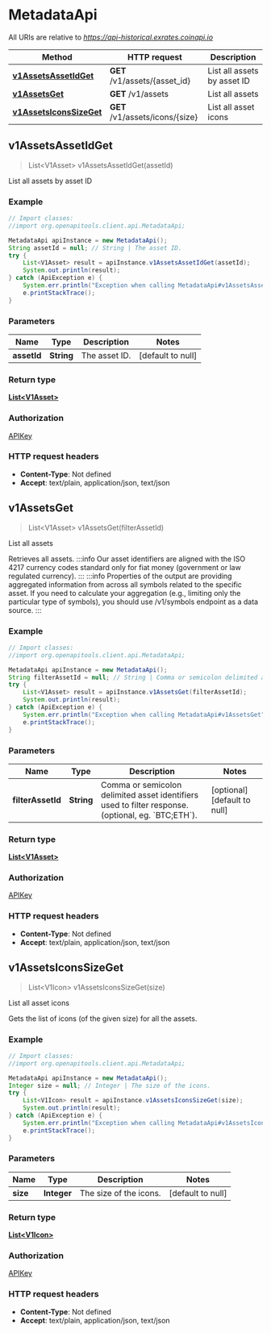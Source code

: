 # MetadataApi

All URIs are relative to *https://api-historical.exrates.coinapi.io*

Method | HTTP request | Description
------------- | ------------- | -------------
[**v1AssetsAssetIdGet**](MetadataApi.md#v1AssetsAssetIdGet) | **GET** /v1/assets/{asset_id} | List all assets by asset ID
[**v1AssetsGet**](MetadataApi.md#v1AssetsGet) | **GET** /v1/assets | List all assets
[**v1AssetsIconsSizeGet**](MetadataApi.md#v1AssetsIconsSizeGet) | **GET** /v1/assets/icons/{size} | List all asset icons



## v1AssetsAssetIdGet

> List&lt;V1Asset&gt; v1AssetsAssetIdGet(assetId)

List all assets by asset ID

### Example

```java
// Import classes:
//import org.openapitools.client.api.MetadataApi;

MetadataApi apiInstance = new MetadataApi();
String assetId = null; // String | The asset ID.
try {
    List<V1Asset> result = apiInstance.v1AssetsAssetIdGet(assetId);
    System.out.println(result);
} catch (ApiException e) {
    System.err.println("Exception when calling MetadataApi#v1AssetsAssetIdGet");
    e.printStackTrace();
}
```

### Parameters


Name | Type | Description  | Notes
------------- | ------------- | ------------- | -------------
 **assetId** | **String**| The asset ID. | [default to null]

### Return type

[**List&lt;V1Asset&gt;**](V1Asset.md)

### Authorization

[APIKey](../README.md#APIKey)

### HTTP request headers

- **Content-Type**: Not defined
- **Accept**: text/plain, application/json, text/json


## v1AssetsGet

> List&lt;V1Asset&gt; v1AssetsGet(filterAssetId)

List all assets

Retrieves all assets.                :::info  Our asset identifiers are aligned with the ISO 4217 currency codes standard only for fiat money (government or law regulated currency).  :::                :::info  Properties of the output are providing aggregated information from across all symbols related to the specific asset. If you need to calculate your aggregation (e.g., limiting only the particular type of symbols), you should use /v1/symbols endpoint as a data source.  :::

### Example

```java
// Import classes:
//import org.openapitools.client.api.MetadataApi;

MetadataApi apiInstance = new MetadataApi();
String filterAssetId = null; // String | Comma or semicolon delimited asset identifiers used to filter response. (optional, eg. `BTC;ETH`).
try {
    List<V1Asset> result = apiInstance.v1AssetsGet(filterAssetId);
    System.out.println(result);
} catch (ApiException e) {
    System.err.println("Exception when calling MetadataApi#v1AssetsGet");
    e.printStackTrace();
}
```

### Parameters


Name | Type | Description  | Notes
------------- | ------------- | ------------- | -------------
 **filterAssetId** | **String**| Comma or semicolon delimited asset identifiers used to filter response. (optional, eg. &#x60;BTC;ETH&#x60;). | [optional] [default to null]

### Return type

[**List&lt;V1Asset&gt;**](V1Asset.md)

### Authorization

[APIKey](../README.md#APIKey)

### HTTP request headers

- **Content-Type**: Not defined
- **Accept**: text/plain, application/json, text/json


## v1AssetsIconsSizeGet

> List&lt;V1Icon&gt; v1AssetsIconsSizeGet(size)

List all asset icons

Gets the list of icons (of the given size) for all the assets.

### Example

```java
// Import classes:
//import org.openapitools.client.api.MetadataApi;

MetadataApi apiInstance = new MetadataApi();
Integer size = null; // Integer | The size of the icons.
try {
    List<V1Icon> result = apiInstance.v1AssetsIconsSizeGet(size);
    System.out.println(result);
} catch (ApiException e) {
    System.err.println("Exception when calling MetadataApi#v1AssetsIconsSizeGet");
    e.printStackTrace();
}
```

### Parameters


Name | Type | Description  | Notes
------------- | ------------- | ------------- | -------------
 **size** | **Integer**| The size of the icons. | [default to null]

### Return type

[**List&lt;V1Icon&gt;**](V1Icon.md)

### Authorization

[APIKey](../README.md#APIKey)

### HTTP request headers

- **Content-Type**: Not defined
- **Accept**: text/plain, application/json, text/json

